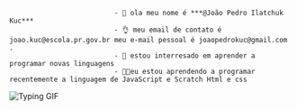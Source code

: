 


                              - 👦 ola meu nome é ***@João Pedro Ilatchuk Kuc***
                              - 👌 meu email de contato é joao.kuc@escola.pr.gov.br meu e-mail pessoal é joaopedrokuc@gmail.com .
                              - 🧠 estou interresado em aprender a programar novas linguagens
                              - 🧑‍💻eu estou aprendendo a programar recentemente a linguagem de JavaScript e Scratch Html e css

  
  ![Typing GIF](https://gifdb.com/images/featured/vaporwave-mxa15mtookmrjlyk.gif)





<!---
joaopedro4i1/joaopedro4i1 is a ✨ special ✨ repository because its `README.md` (this file) appears on your GitHub profile.
You can click the Preview link to take a look at your changes.
--->


